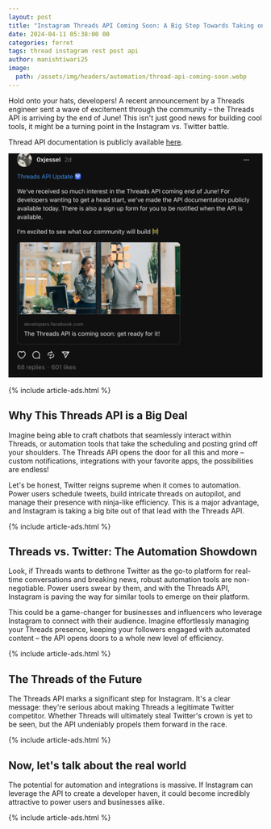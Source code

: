 ```yaml
---
layout: post
title: "Instagram Threads API Coming Soon: A Big Step Towards Taking on Twitter?"
date: 2024-04-11 05:38:00 00
categories: ferret
tags: thread instagram rest post api
author: manishtiwari25
image:
  path: /assets/img/headers/automation/thread-api-coming-soon.webp
---
```


Hold onto your hats, developers! A recent announcement by a Threads engineer sent a wave of excitement through the community – the Threads API is arriving by the end of June! This isn't just good news for building cool tools, it might be a turning point in the Instagram vs. Twitter battle.

Thread API documentation is publicly available [here](https://developers.facebook.com/docs/threads).

![ferret](/assets/img/posts/automation/thread-api-coming-soon.webp)

{% include article-ads.html %}

## Why This Threads API is a Big Deal

Imagine being able to craft chatbots that seamlessly interact within Threads, or automation tools that take the scheduling and posting grind off your shoulders. The Threads API opens the door for all this and more – custom notifications, integrations with your favorite apps, the possibilities are endless!

Let's be honest, Twitter reigns supreme when it comes to automation. Power users schedule tweets, build intricate threads on autopilot, and manage their presence with ninja-like efficiency. This is a major advantage, and Instagram is taking a big bite out of that lead with the Threads API.

{% include article-ads.html %}

## Threads vs. Twitter: The Automation Showdown

Look, if Threads wants to dethrone Twitter as the go-to platform for real-time conversations and breaking news, robust automation tools are non-negotiable. Power users swear by them, and with the Threads API, Instagram is paving the way for similar tools to emerge on their platform.

This could be a game-changer for businesses and influencers who leverage Instagram to connect with their audience. Imagine effortlessly managing your Threads presence, keeping your followers engaged with automated content – the API opens doors to a whole new level of efficiency.

{% include article-ads.html %}

## The Threads of the Future

The Threads API marks a significant step for Instagram. It's a clear message: they're serious about making Threads a legitimate Twitter competitor. Whether Threads will ultimately steal Twitter's crown is yet to be seen, but the API undeniably propels them forward in the race.

{% include article-ads.html %}

## Now, let's talk about the real world

The potential for automation and integrations is massive. If Instagram can leverage the API to create a developer haven, it could become incredibly attractive to power users and businesses alike.

{% include article-ads.html %}

